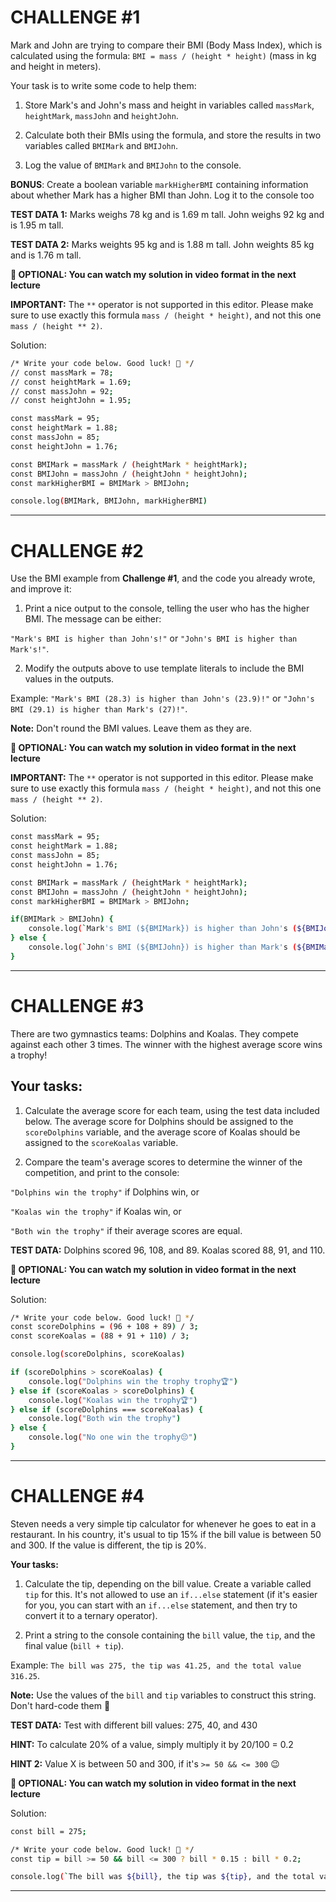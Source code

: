# CHALLENGE #1
Mark and John are trying to compare their BMI (Body Mass Index), which is calculated using the formula: `BMI = mass / (height * height)` (mass in kg and height in meters).

Your task is to write some code to help them:

1. Store Mark's and John's mass and height in variables called `massMark`, `heightMark`, `massJohn` and `heightJohn`.

2. Calculate both their BMIs using the formula, and store the results in two variables called `BMIMark` and `BMIJohn`.

3. Log the value of `BMIMark` and `BMIJohn` to the console.

**BONUS**: Create a boolean variable `markHigherBMI` containing information about whether Mark has a higher BMI than John. Log it to the console too

**TEST DATA 1:** Marks weighs 78 kg and is 1.69 m tall. John weighs 92 kg and is 1.95 m tall.

**TEST DATA 2:** Marks weights 95 kg and is 1.88 m tall. John weights 85 kg and is 1.76 m tall.


**👋 OPTIONAL: You can watch my solution in video format in the next lecture**

**IMPORTANT:** The `**` operator is not supported in this editor. Please make sure to use exactly this formula `mass / (height * height)`, and not this one `mass / (height ** 2)`.

Solution: 
```bash
/* Write your code below. Good luck! 🙂 */
// const massMark = 78;
// const heightMark = 1.69;
// const massJohn = 92;
// const heightJohn = 1.95;

const massMark = 95;
const heightMark = 1.88;
const massJohn = 85;
const heightJohn = 1.76;

const BMIMark = massMark / (heightMark * heightMark);
const BMIJohn = massJohn / (heightJohn * heightJohn);
const markHigherBMI = BMIMark > BMIJohn;

console.log(BMIMark, BMIJohn, markHigherBMI)
```

---

# CHALLENGE #2
Use the BMI example from **Challenge #1**, and the code you already wrote, and improve it:

1. Print a nice output to the console, telling the user who has the higher BMI. The message can be either:

`"Mark's BMI is higher than John's!"` or `"John's BMI is higher than Mark's!"`.

2. Modify the outputs above to use template literals to include the BMI values in the outputs.

Example: `"Mark's BMI (28.3) is higher than John's (23.9)!"` or `"John's BMI (29.1) is higher than Mark's (27)!"`.

**Note:** Don't round the BMI values. Leave them as they are.



**👋 OPTIONAL: You can watch my solution in video format in the next lecture**



**IMPORTANT:** The `**` operator is not supported in this editor. Please make sure to use exactly this formula `mass / (height * height)`, and not this one `mass / (height ** 2)`.

Solution:
```bash
const massMark = 95;
const heightMark = 1.88;
const massJohn = 85;
const heightJohn = 1.76;

const BMIMark = massMark / (heightMark * heightMark);
const BMIJohn = massJohn / (heightJohn * heightJohn);
const markHigherBMI = BMIMark > BMIJohn;

if(BMIMark > BMIJohn) {
    console.log(`Mark's BMI (${BMIMark}) is higher than John's (${BMIJohn})!`)
} else {
    console.log(`John's BMI (${BMIJohn}) is higher than Mark's (${BMIMark})!`)
}
```

---

# CHALLENGE #3
There are two gymnastics teams: Dolphins and Koalas. They compete against each other 3 times. The winner with the highest average score wins a trophy!

## Your tasks:

1. Calculate the average score for each team, using the test data included below. The average score for Dolphins should be assigned to the `scoreDolphins` variable, and the average score of Koalas should be assigned to the `scoreKoalas` variable.

2. Compare the team's average scores to determine the winner of the competition, and print to the console:

`"Dolphins win the trophy"` if Dolphins win, or

`"Koalas win the trophy"` if Koalas win, or

`"Both win the trophy"` if their average scores are equal.



**TEST DATA:** Dolphins scored 96, 108, and 89. Koalas scored 88, 91, and 110.



**👋 OPTIONAL: You can watch my solution in video format in the next lecture**

Solution:
```bash
/* Write your code below. Good luck! 🙂 */
const scoreDolphins = (96 + 108 + 89) / 3;
const scoreKoalas = (88 + 91 + 110) / 3;

console.log(scoreDolphins, scoreKoalas)

if (scoreDolphins > scoreKoalas) {
    console.log("Dolphins win the trophy trophy🏆")
} else if (scoreKoalas > scoreDolphins) {
    console.log("Koalas win the trophy🏆")
} else if (scoreDolphins === scoreKoalas) {
    console.log("Both win the trophy")
} else {
    console.log("No one win the trophy😔")
}
```
---


# CHALLENGE #4
Steven needs a very simple tip calculator for whenever he goes to eat in a restaurant. In his country, it's usual to tip 15% if the bill value is between 50 and 300. If the value is different, the tip is 20%.

**Your tasks:**

1. Calculate the tip, depending on the bill value. Create a variable called `tip` for this. It's not allowed to use an `if...else` statement (if it's easier for you, you can start with an `if...else` statement, and then try to convert it to a ternary operator).

2. Print a string to the console containing the `bill` value, the `tip`, and the final value (`bill + tip`).

Example: `The bill was 275, the tip was 41.25, and the total value 316.25`.

**Note:** Use the values of the `bill` and `tip` variables to construct this string. Don't hard-code them 🙂

**TEST DATA:** Test with different bill values: 275, 40, and 430

**HINT:** To calculate 20% of a value, simply multiply it by 20/100 = 0.2

**HINT 2:** Value X is between 50 and 300, if it's `>= 50 && <= 300` 😉



**👋 OPTIONAL: You can watch my solution in video format in the next lecture**

Solution:
```bash
const bill = 275;

/* Write your code below. Good luck! 🙂 */
const tip = bill >= 50 && bill <= 300 ? bill * 0.15 : bill * 0.2;

console.log(`The bill was ${bill}, the tip was ${tip}, and the total value ${bill + tip}`);
```

---
